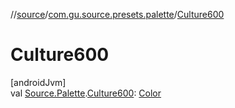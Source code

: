 //[source](../../index.md)/[com.gu.source.presets.palette](index.md)/[Culture600](-culture600.md)

# Culture600

[androidJvm]\
val [Source.Palette](../com.gu.source/-source/-palette/index.md).[Culture600](-culture600.md): [Color](https://developer.android.com/reference/kotlin/androidx/compose/ui/graphics/Color.html)
